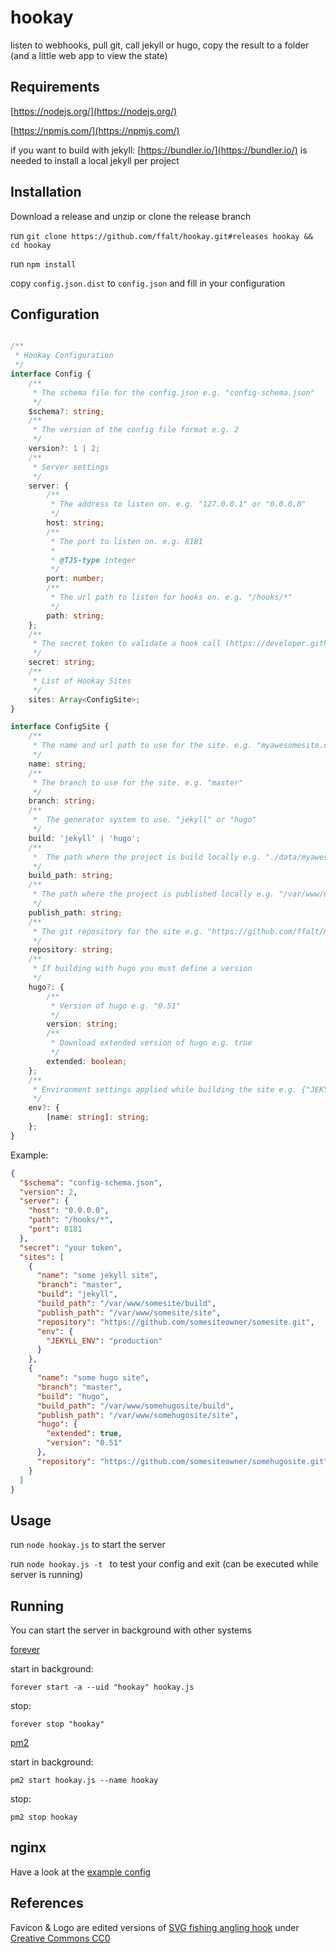 # hookay
listen to webhooks, pull git, call jekyll or hugo, copy the result to a folder (and a little web app to view the state)


## Requirements

[https://nodejs.org/](https://nodejs.org/)

[https://npmjs.com/](https://npmjs.com/)

if you want to build with jekyll: [https://bundler.io/](https://bundler.io/) is needed to install a local jekyll per project


## Installation

Download a release and unzip or clone the release branch

run `git clone https://github.com/ffalt/hookay.git#releases hookay && cd hookay`

run `npm install`

copy `config.json.dist` to `config.json` and fill in your configuration


## Configuration

```typescript

/**
 * Hookay Configuration
 */
interface Config {
	/**
	 * The schema file for the config.json e.g. "config-schema.json"
	 */
	$schema?: string;
	/**
	 * The version of the config file format e.g. 2
	 */
	version?: 1 | 2;
	/**
	 * Server settings
	 */
	server: {
		/**
		 * The address to listen on. e.g. "127.0.0.1" or "0.0.0.0"
		 */
		host: string;
		/**
		 * The port to listen on. e.g. 8181
		 *
		 * @TJS-type integer
		 */
		port: number;
		/**
		 * The url path to listen for hooks on. e.g. "/hooks/*"
		 */
		path: string;
	};
	/**
	 * The secret token to validate a hook call (https://developer.github.com/webhooks/securing/)
	 */
	secret: string;
	/**
	 * List of Hookay Sites
	 */
	sites: Array<ConfigSite>;
}

interface ConfigSite {
	/**
	 * The name and url path to use for the site. e.g. "myawesomesite.org/master"
	 */
	name: string;
	/**
	 * The branch to use for the site. e.g. "master"
	 */
	branch: string;
	/**
	 *  The generator system to use. "jekyll" or "hugo"
	 */
	build: 'jekyll' | 'hugo';
	/**
	 *  The path where the project is build locally e.g. "./data/myawesomesite.org/build"
	 */
	build_path: string;
	/**
	 * The path where the project is published locally e.g. "/var/www/myawesomesite.org/site"
	 */
	publish_path: string;
	/**
	 * The git repository for the site e.g. "https://github.com/ffalt/myawesomesite.git"
	 */
	repository: string;
	/**
	 * If building with hugo you must define a version
	 */
	hugo?: {
		/**
		 * Version of hugo e.g. "0.51"
		 */
		version: string;
		/**
		 * Download extended version of hugo e.g. true
		 */
		extended: boolean;
	};
	/**
	 * Environment settings applied while building the site e.g. {"JEKYLL_ENV": "production"}
	 */
	env?: {
		[name: string]: string;
	};
}
```

Example: 

```json
{
  "$schema": "config-schema.json",
  "version": 2,
  "server": {
    "host": "0.0.0.0",
    "path": "/hooks/*",
    "port": 8181
  },
  "secret": "your token",
  "sites": [
    {
      "name": "some jekyll site",
      "branch": "master",
      "build": "jekyll",
      "build_path": "/var/www/somesite/build",
      "publish_path": "/var/www/somesite/site",
      "repository": "https://github.com/somesiteowner/somesite.git",
      "env": {
        "JEKYLL_ENV": "production"
      }
    },
    {
      "name": "some hugo site",
      "branch": "master",
      "build": "hugo",
      "build_path": "/var/www/somehugosite/build",
      "publish_path": "/var/www/somehugosite/site",
      "hugo": {
        "extended": true,
        "version": "0.51"
      },
      "repository": "https://github.com/somesiteowner/somehugosite.git",
    }
  ]
}
```


## Usage

run `node hookay.js` to start the server

run `node hookay.js -t ` to test your config and exit (can be executed while server is running)


## Running

You can start the server in background with other systems

[forever](https://www.npmjs.com/package/forever)

start in background:

`forever start -a --uid "hookay" hookay.js`

stop: 

`forever stop "hookay"`


[pm2](http://pm2.keymetrics.io/docs/usage/quick-start/)

start in background:

`pm2 start hookay.js --name hookay`

stop: 

`pm2 stop hookay`


## nginx

Have a look at the [example config](https://github.com/ffalt/hookay/blob/master/resource/nginx-site-example)


## References

Favicon & Logo are edited versions of [SVG fishing angling hook](https://svgsilh.com/image/1747990.html)
under [Creative Commons CC0](https://creativecommons.org/publicdomain/zero/1.0/deed.en) 

